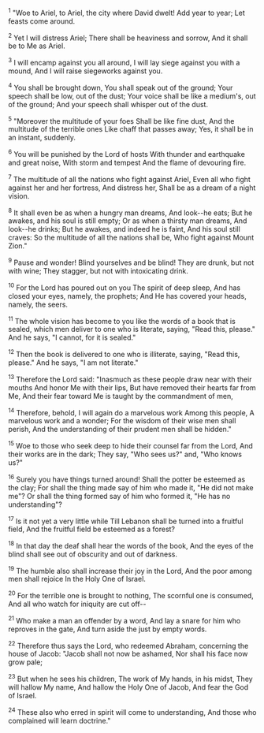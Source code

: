 <sup>1</sup> 
"Woe to Ariel, to Ariel, the city where David dwelt! Add year to year; Let feasts come around. 

<sup>2</sup> 
Yet I will distress Ariel; There shall be heaviness and sorrow, And it shall be to Me as Ariel. 

<sup>3</sup> 
I will encamp against you all around, I will lay siege against you with a mound, And I will raise siegeworks against you. 

<sup>4</sup> 
You shall be brought down, You shall speak out of the ground; Your speech shall be low, out of the dust; Your voice shall be like a medium's, out of the ground; And your speech shall whisper out of the dust. 

<sup>5</sup> 
"Moreover the multitude of your foes Shall be like fine dust, And the multitude of the terrible ones Like chaff that passes away; Yes, it shall be in an instant, suddenly. 

<sup>6</sup> 
You will be punished by the Lord of hosts With thunder and earthquake and great noise, With storm and tempest And the flame of devouring fire. 

<sup>7</sup> 
The multitude of all the nations who fight against Ariel, Even all who fight against her and her fortress, And distress her, Shall be as a dream of a night vision. 

<sup>8</sup> 
It shall even be as when a hungry man dreams, And look--he eats; But he awakes, and his soul is still empty; Or as when a thirsty man dreams, And look--he drinks; But he awakes, and indeed he is faint, And his soul still craves: So the multitude of all the nations shall be, Who fight against Mount Zion." 

<sup>9</sup> 
Pause and wonder! Blind yourselves and be blind! They are drunk, but not with wine; They stagger, but not with intoxicating drink. 

<sup>10</sup> 
For the Lord has poured out on you The spirit of deep sleep, And has closed your eyes, namely, the prophets; And He has covered your heads, namely, the seers. 

<sup>11</sup> 
The whole vision has become to you like the words of a book that is sealed, which men deliver to one who is literate, saying, "Read this, please." And he says, "I cannot, for it is sealed." 

<sup>12</sup> 
Then the book is delivered to one who is illiterate, saying, "Read this, please." And he says, "I am not literate." 

<sup>13</sup> 
Therefore the Lord said: "Inasmuch as these people draw near with their mouths And honor Me with their lips, But have removed their hearts far from Me, And their fear toward Me is taught by the commandment of men, 

<sup>14</sup> 
Therefore, behold, I will again do a marvelous work Among this people, A marvelous work and a wonder; For the wisdom of their wise men shall perish, And the understanding of their prudent men shall be hidden." 

<sup>15</sup> 
Woe to those who seek deep to hide their counsel far from the Lord, And their works are in the dark; They say, "Who sees us?" and, "Who knows us?" 

<sup>16</sup> 
Surely you have things turned around! Shall the potter be esteemed as the clay; For shall the thing made say of him who made it, "He did not make me"? Or shall the thing formed say of him who formed it, "He has no understanding"? 

<sup>17</sup> 
Is it not yet a very little while Till Lebanon shall be turned into a fruitful field, And the fruitful field be esteemed as a forest? 

<sup>18</sup> 
In that day the deaf shall hear the words of the book, And the eyes of the blind shall see out of obscurity and out of darkness. 

<sup>19</sup> 
The humble also shall increase their joy in the Lord, And the poor among men shall rejoice In the Holy One of Israel. 

<sup>20</sup> 
For the terrible one is brought to nothing, The scornful one is consumed, And all who watch for iniquity are cut off-- 

<sup>21</sup> 
Who make a man an offender by a word, And lay a snare for him who reproves in the gate, And turn aside the just by empty words. 

<sup>22</sup> 
Therefore thus says the Lord, who redeemed Abraham, concerning the house of Jacob: "Jacob shall not now be ashamed, Nor shall his face now grow pale; 

<sup>23</sup> 
But when he sees his children, The work of My hands, in his midst, They will hallow My name, And hallow the Holy One of Jacob, And fear the God of Israel. 

<sup>24</sup> 
These also who erred in spirit will come to understanding, And those who complained will learn doctrine."